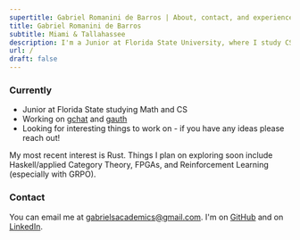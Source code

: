 ```yaml
---
supertitle: Gabriel Romanini de Barros | About, contact, and experience
title: Gabriel Romanini de Barros
subtitle: Miami & Tallahassee
description: I'm a Junior at Florida State University, where I study CS and Applied Math. 
url: /
draft: false
---
```


### Currently
- Junior at Florida State studying Math and CS
- Working on [gchat](https://gabe.build/experience/gchat/) and [gauth](https://github.com/GabrielBarros36/gauth)
- Looking for interesting things to work on - if you have any ideas please reach out!

My most recent interest is Rust. Things I plan on exploring soon include Haskell/applied Category Theory, FPGAs, and Reinforcement Learning (especially with GRPO).

### Contact

You can email me at [gabrielsacademics@gmail.com](mailto:gabrielsacademics@gmail.com). I'm on [GitHub](https://github.com/GabrielBarros36) and on [LinkedIn](https://www.linkedin.com/in/gabrielrbarros/).

###  
